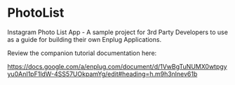 # PhotoList
Instagram Photo List App - A sample project for 3rd Party Developers to use as a guide for building their own Enplug Applications.

Review the companion tutorial documentation here:

https://docs.google.com/a/enplug.com/document/d/1VwBgTuNUMX0wtpgyyu0AnI1pF1ldW-4SS57UOkpamYg/edit#heading=h.m9h3nlnev61b
